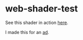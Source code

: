 # web-shader-test

See this shader in action [here](https://mapehe.github.io/web-shader-test/index.html).

I made this for an [ad](https://three-consulting.github.io/threepoint-ad/).

